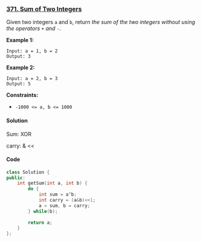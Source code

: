 ### [371. Sum of Two Integers](https://leetcode.com/problems/sum-of-two-integers/)

Given two integers `a` and `b`, return *the sum of the two integers without using the operators* `+` *and* `-`.

 

**Example 1:**

```
Input: a = 1, b = 2
Output: 3
```

**Example 2:**

```
Input: a = 2, b = 3
Output: 5
```

 

**Constraints:**

- `-1000 <= a, b <= 1000`

#### Solution

Sum: XOR

carry: & <<

#### Code

```c++
class Solution {
public:
    int getSum(int a, int b) {
        do {
            int sum = a^b;
            int carry = (a&b)<<1;
            a = sum, b = carry;
        } while(b);
        
        return a;
    }
};
```



